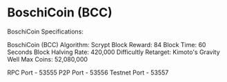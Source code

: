 BoschiCoin (BCC)
===========


BoschiCoin Specifications:
    
    
BoschiCoin (BCC)
    Algorithm: Scrypt
    Block Reward: 84
    Block Time: 60 Seconds
    Block Halving Rate: 420,000
    Difficultly Retarget: Kimoto's Gravity Well
    Max Coins: 52,080,000
    
    
RPC Port - 53555
    P2P Port - 53556
    Testnet Port - 53557
    
